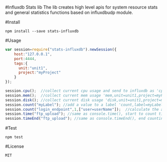 #Influxdb Stats lib
The lib creates high level apis for system resource stats and general statistics functions based on influxdbudp module.

#Install
```
npm install --save stats-influxdb
```
#Usage
```js
var session=require("stats-influxdb").newSession({
    host:"127.0.0.1",
    port:4444,
    tags:{
      unit:"unit1",
      project:"myProject"
    }
});

session.cpu();  //collect current cpu usage and send to influxdb as 'cpu,unit=unit1,project=myProject core1=40,core2=24,core3=1,core4=80'
session.mem();  //collect current mem usage 'mem,unit=unit1,project=myProject used=2000,used_ratio=70'
session.disk(); //collect current disk usage 'disk,unit=unit1,project=myProject used=123456,used_ration=20'
session.count("myLabel"); //add a value to a label 'count,label=myLabel,unit=unit1,project=myProject value=1'
session.count("login_endpoint",1,["user=userName"]);  //calculate the amount of login attempts for a user.  'count,label=login_endpoint,user=userName,unit=unit1,project=myProject value=1'
session.time("ftp_upload"); //same as console.time(), start to count time elapsed for a label.
session.timeEnd("ftp_upload"); //same as console.timeEnd(), end counting the time elpased. 'timeElapsed,label=ftp_upload,unit=unit1,project=myProject value=<timeElapsed>'
```

#Test
```
npm test
```


#License

```
MIT
```
